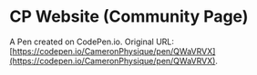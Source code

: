 # CP Website (Community Page)

A Pen created on CodePen.io. Original URL: [https://codepen.io/CameronPhysique/pen/QWaVRVX](https://codepen.io/CameronPhysique/pen/QWaVRVX).


